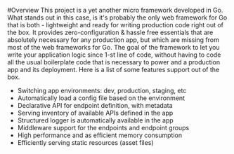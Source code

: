 #Overview
This project is a yet another micro framework developed in Go. What
stands out in this case, is it's probably the only web framework for
Go that is both - lightweight and ready for writing production code
right out of the box. It provides zero-configuration & hassle free
essentials that are absolutely necessary for any production app, but
which are missing from most of the web frameworks for Go. The goal
of the framework to let you write your application logic since 1-st
line of code, without having to code all the usual boilerplate code
that is necessary to power and a production app and its deployment.
Here is a list of some features support out of the box.
  
* Switching app environments: dev, production, staging, etc
* Automatically load a config file based on the environment
* Declarative API for endpoint definition, with metadata
* Serving inventory of available APIs defined in the app
* Structured logger is automatically available in the app
* Middleware support for the endpoints and endpoint groups
* High performance and as efficient memory consumption
* Efficiently serving static resources (asset files)
